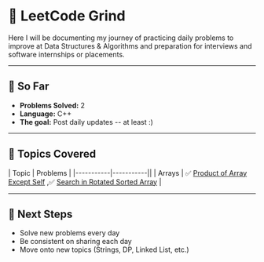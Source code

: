 # 🧠 LeetCode Grind

Here I will be documenting my journey of practicing daily problems to improve at Data Structures & Algorithms and preparation for interviews and software internships or placements. 

---

## 📅 So Far
- **Problems Solved:** 2   
- **Language:** C++   
- **The goal:** Post daily updates -- at least :)  

---

## 📘 Topics Covered
| Topic | Problems |
|-----------|-----------||
| Arrays | ✅ [Product of Array Except Self](Arrays/Product_of_Array_Except_Self.cpp) ,✅ [Search in Rotated Sorted Array](Arrays/Search_in_Rotated_Sorted_Array.cpp) |

---

## 🎯 Next Steps
- Solve new problems every day  
- Be consistent on sharing each day  
- Move onto new topics (Strings, DP, Linked List, etc.)  

